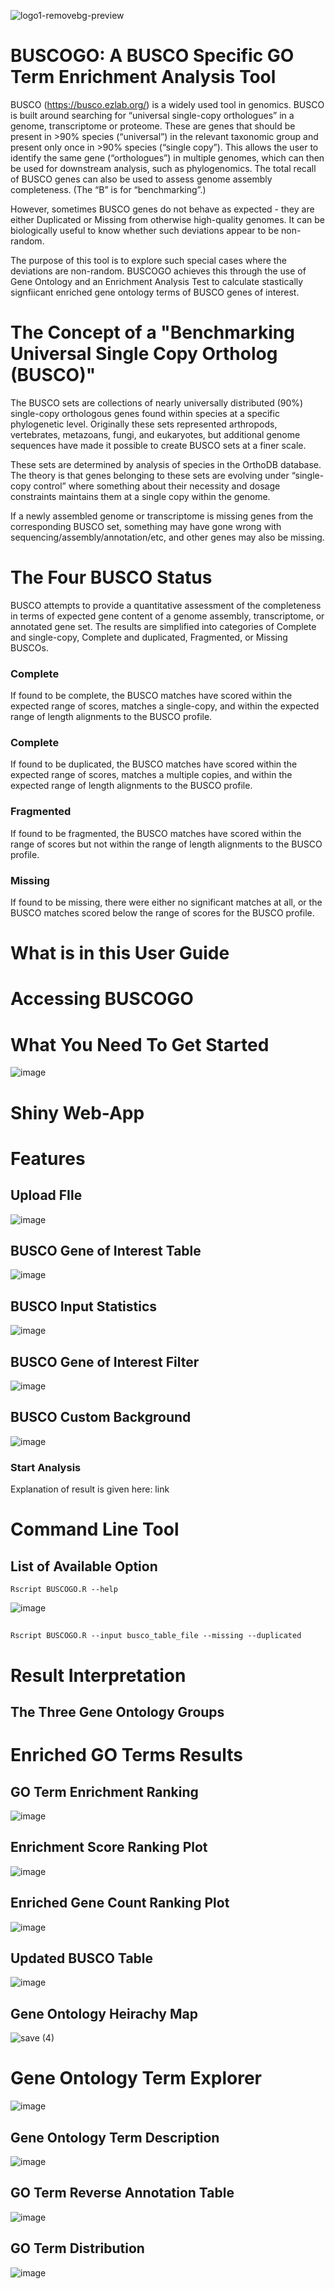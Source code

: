 
![logo1-removebg-preview](https://user-images.githubusercontent.com/52098813/182604827-df4fcc3a-185c-4c8c-9638-6a80a71c05fb.png)

# BUSCOGO: A BUSCO Specific GO Term Enrichment Analysis Tool

BUSCO (https://busco.ezlab.org/) is a widely used tool in genomics. BUSCO is built around searching for “universal single-copy orthologues” in a genome, transcriptome or proteome. These are genes that should be present in >90% species (“universal”) in the relevant taxonomic group and present only once in >90% species (“single copy”). This allows the user to identify the same gene (“orthologues”) in multiple genomes, which can then be used for downstream analysis, such as phylogenomics. The total recall of BUSCO genes can also be used to assess genome assembly completeness. (The “B” is for “benchmarking”.)

However, sometimes BUSCO genes do not behave as expected - they are either Duplicated or Missing from otherwise high-quality genomes. It can be biologically useful to know whether such deviations appear to be non-random.


The purpose of this tool is to explore such special cases where the deviations are non-random. BUSCOGO achieves this through the use of Gene Ontology and an Enrichment Analysis Test to calculate stastically signfiicant enriched gene ontology terms of BUSCO genes of interest. 


# The Concept of a "Benchmarking Universal Single Copy Ortholog (BUSCO)"

The BUSCO sets are collections of nearly universally distributed (90%) single-copy orthologous genes found within species at a specific phylogenetic level. Originally these sets represented arthropods, vertebrates, metazoans, fungi, and eukaryotes, but additional genome sequences have made it possible to create BUSCO sets at a finer scale.

These sets are determined by analysis of species in the OrthoDB database. The theory is that genes belonging to these sets are evolving under “single-copy control” where something about their necessity and dosage constraints maintains them at a single copy within the genome.

If a newly assembled genome or transcriptome is missing genes from the corresponding BUSCO set, something may have gone wrong with sequencing/assembly/annotation/etc, and other genes may also be missing.


# The Four BUSCO Status

BUSCO attempts to provide a quantitative assessment of the completeness in terms of expected gene content of a genome assembly, transcriptome, or annotated gene set. The results are simplified into categories of Complete and single-copy, Complete and duplicated, Fragmented, or Missing BUSCOs.

### Complete

If found to be complete, the BUSCO matches have scored within the expected range of scores, matches a single-copy, and within the expected range of length alignments to the BUSCO profile.

### Complete

If found to be duplicated, the BUSCO matches have scored within the expected range of scores, matches a multiple copies, and within the expected range of length alignments to the BUSCO profile.

### Fragmented

If found to be fragmented, the BUSCO matches have scored within the range of scores but not within the range of length alignments to the BUSCO profile.

### Missing

If found to be missing, there were either no significant matches at all, or the BUSCO matches scored below the range of scores for the BUSCO profile.



# What is in this User Guide


# Accessing BUSCOGO

# What You Need To Get Started
![image](https://user-images.githubusercontent.com/52098813/182605083-6d6e3a5c-eb9f-47a8-8213-310d9dfefefd.png)

# Shiny Web-App
# Features 

## Upload FIle
![image](https://user-images.githubusercontent.com/52098813/182605660-030dba18-3c8f-42ca-9c40-8e90e738b0dc.png)



## BUSCO Gene of Interest Table
![image](https://user-images.githubusercontent.com/52098813/182605422-aa27eb3a-f5a8-47f8-b761-b72f2bec6447.png)



## BUSCO Input Statistics 

![image](https://user-images.githubusercontent.com/52098813/182605459-031c1d47-cb46-40de-8ae1-60627f7336cc.png)

## BUSCO Gene of Interest Filter
![image](https://user-images.githubusercontent.com/52098813/182605521-49aa4b83-9707-4fec-a739-2d14da8d6eaa.png)

## BUSCO Custom Background
![image](https://user-images.githubusercontent.com/52098813/182605783-6df48bae-00a2-499f-ab4c-51bd6739c306.png)


### Start Analysis


Explanation of result is given here: link



# Command Line Tool

## List of Available Option
```
Rscript BUSCOGO.R --help
```
![image](https://user-images.githubusercontent.com/52098813/182609225-998573c9-1f7a-491f-9fa9-d167962bf146.png)

## 
```
Rscript BUSCOGO.R --input busco_table_file --missing --duplicated
```

# Result Interpretation 

## The Three Gene Ontology Groups

# Enriched GO Terms Results

## GO Term Enrichment Ranking
![image](https://user-images.githubusercontent.com/52098813/182606745-b9ae80af-df5d-4b17-bda3-9bb4c97033f6.png)

## Enrichment Score Ranking Plot 
![image](https://user-images.githubusercontent.com/52098813/182606784-1aa77b64-89bd-497c-8875-064fc15f26d2.png)

## Enriched Gene Count Ranking Plot
![image](https://user-images.githubusercontent.com/52098813/182606843-2dfe51c1-20c0-48ac-b6f8-057afcc445c1.png)

## Updated BUSCO Table
![image](https://user-images.githubusercontent.com/52098813/182606923-df09dbc4-21c9-42f7-983d-2af2931b946d.png)

## Gene Ontology Heirachy Map

![save (4)](https://user-images.githubusercontent.com/52098813/182607040-63c625a5-308d-408f-abaf-391ed98aff90.png)

# Gene Ontology Term Explorer
![image](https://user-images.githubusercontent.com/52098813/182607263-504120e5-019c-4c9d-afaa-0ba70a8f88a4.png)

## Gene Ontology Term Description 
![image](https://user-images.githubusercontent.com/52098813/182607514-88f16aaa-620e-4ca3-bef6-914e133c0860.png)

## GO Term Reverse Annotation Table
![image](https://user-images.githubusercontent.com/52098813/182607600-9fc61063-7968-4006-8940-c0e8d9cc115c.png)

## GO Term Distribution
![image](https://user-images.githubusercontent.com/52098813/182607682-e57bdf2d-ca3c-4d82-b46f-4eb9a6e9894b.png)


